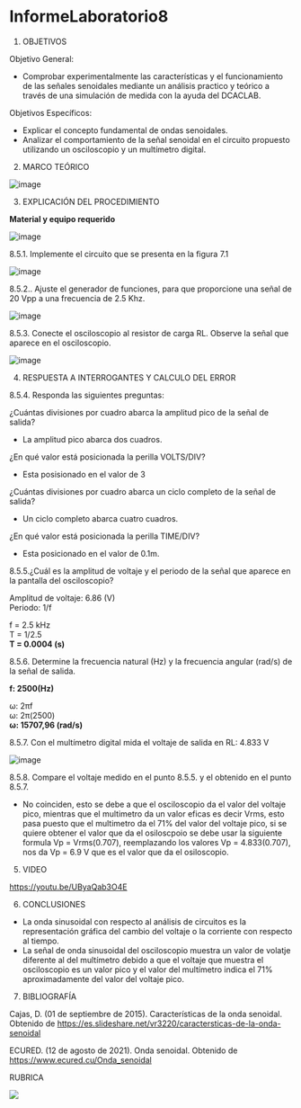 # InformeLaboratorio8

1. OBJETIVOS

Objetivo General:

* Comprobar experimentalmente las características y el funcionamiento de las señales senoidales mediante un análisis practico y teórico a través de una simulación de medida con la ayuda del DCACLAB.

Objetivos Específicos:  

* Explicar el concepto fundamental de ondas senoidales. 
* Analizar el comportamiento de la señal senoidal en el circuito propuesto utilizando un osciloscopio y un multímetro digital. 

2. MARCO TEÓRICO 

![image](https://user-images.githubusercontent.com/93733175/155142208-dec3b321-45b4-4f1e-9923-51a09186ffd1.png)

3. EXPLICACIÓN DEL PROCEDIMIENTO

**Material y equipo requerido**

![image](https://user-images.githubusercontent.com/93734334/154825345-4ad630ab-d2a0-4b55-ae7e-8830dbbf8029.png)

8.5.1. Implemente el circuito que se presenta en la figura 7.1

![image](https://user-images.githubusercontent.com/93734334/154825360-81d1ea17-285b-45f2-8453-f6c5f1e4811e.png)

8.5.2.. Ajuste el generador de funciones, para que proporcione una señal de 20 Vpp a una frecuencia de 2.5 Khz.

![image](https://user-images.githubusercontent.com/93734334/154954810-c4d6b36e-0bef-4a4e-8498-26f249545238.png)

8.5.3. Conecte el osciloscopio al resistor de carga RL. Observe la señal que aparece en el osciloscopio.

![image](https://user-images.githubusercontent.com/93734334/154854464-edee4b16-9ea1-4d82-8ad1-b95808696540.png)

4. RESPUESTA A INTERROGANTES Y CALCULO DEL ERROR

8.5.4. Responda las siguientes preguntas:

¿Cuántas divisiones por cuadro abarca la amplitud pico de la señal de salida?

* La amplitud pico abarca dos cuadros.

¿En qué valor está posicionada la perilla VOLTS/DIV? 

* Esta posisionado en el valor de 3

¿Cuántas divisiones por cuadro abarca un ciclo completo de la señal de salida?

* Un ciclo completo abarca cuatro cuadros.

¿En qué valor está posicionada la perilla TIME/DIV? 

* Esta posicionado en el valor de 0.1m.

8.5.5.¿Cuál es la amplitud de voltaje y el periodo de la señal que aparece en la pantalla del osciloscopio?

Amplitud de voltaje: 6.86 (V)                                                                                                                                             
Periodo: 1/f 

f = 2.5 kHz                                                                                                                                                                       
T = 1/2.5                                                                                                                                                                         
**T = 0.0004 (s)**

8.5.6. Determine la frecuencia natural (Hz) y la frecuencia angular (rad/s) de la señal de salida.

**f: 2500(Hz)**

ω: 2πf                                                                                                                                                                           
ω: 2π(2500)                                                                                                                                                                       
**ω: 15707,96 (rad/s)**

8.5.7. Con el multímetro digital mida el voltaje de salida en RL: 4.833 V

![image](https://user-images.githubusercontent.com/93734334/154856032-ca124316-e8eb-42d7-b266-46cc4c40bc5e.png)

8.5.8. Compare el voltaje medido en el punto 8.5.5. y el obtenido en el punto 8.5.7.

* No coinciden, esto se debe a que el osciloscopio da el valor del voltaje pico, mientras que el multimetro da un valor eficas es decir Vrms, esto pasa puesto que el multimetro da el 71% del valor del voltaje pico, si se quiere obtener el valor que da el osiloscpoio se debe usar la siguiente formula Vp = Vrms(0.707), reemplazando los valores Vp = 4.833(0.707), nos da Vp = 6.9 V que es el valor que da el osiloscopio.

5. VIDEO

https://youtu.be/UByaQab3O4E

6. CONCLUSIONES
* La onda sinusoidal con respecto  al análisis de circuitos es la representación gráfica del cambio del voltaje o la corriente con respecto al tiempo.
* La señal de onda sinusoidal del osciloscopio muestra un valor de volatje diferente al del multímetro debido a que el voltaje que muestra el osciloscopio es un valor pico y el valor del multímetro indica el 71% aproximadamente del valor del voltaje pico.

7. BIBLIOGRAFÍA

Cajas, D. (01 de septiembre de 2015). Características de la onda senoidal. Obtenido de https://es.slideshare.net/vr3220/caractersticas-de-la-onda-senoidal

ECURED. (12 de agosto de 2021). Onda senoidal. Obtenido de https://www.ecured.cu/Onda_senoidal




RUBRICA

![](https://github.com/doalulema/InformeLaboratorio/blob/main/Laboratorio.png)
